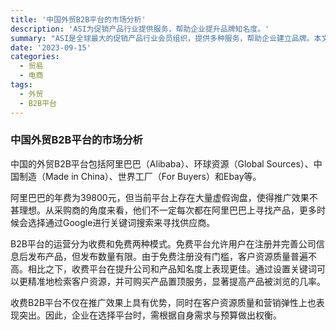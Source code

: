 ```yaml
---
title: '中国外贸B2B平台的市场分析'
description: 'ASI为促销产品行业提供服务，帮助企业提升品牌知名度。'
summary: "ASI是全球最大的促销产品行业会员组织，提供多种服务，帮助企业建立品牌。本文分析中国外贸B2B平台，包括其收费模式及运营效果。"
date: '2023-09-15'
categories:
  - 贸易
  - 电商
tags:
  - 外贸
  - B2B平台
---
```


### 中国外贸B2B平台的市场分析

中国的外贸B2B平台包括阿里巴巴（Alibaba）、环球资源（Global Sources）、中国制造（Made in China）、世界工厂（For Buyers）和Ebay等。

阿里巴巴的年费为39800元，但当前平台上存在大量虚假询盘，使得推广效果不甚理想。从采购商的角度来看，他们不一定每次都在阿里巴巴上寻找产品，更多时候会选择通过Google进行关键词搜索来寻找供应商。

B2B平台的运营分为收费和免费两种模式。免费平台允许用户在注册并完善公司信息后发布产品，但发布数量有限。由于免费注册没有门槛，客户资源质量普遍不高。相比之下，收费平台在提升公司和产品知名度上表现更佳。通过设置关键词可以更精准地检索客户资源，并可购买产品置顶服务，显著提高产品被浏览的几率。

收费B2B平台不仅在推广效果上具有优势，同时在客户资源质量和营销弹性上也表现突出。因此，企业在选择平台时，需根据自身需求与预算做出权衡。